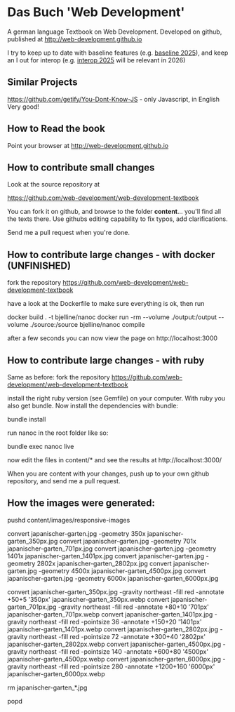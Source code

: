 # Das Buch 'Web Development'

A german language Textbook on Web Development. Developed on github, published at
http://web-development.github.io

I try to keep up to date with baseline features (e.g. [baseline 2025](https://web.dev/baseline/2025?hl=en)),
and keep an I out for interop (e.g. [interop 2025](https://wpt.fyi/interop-2025) will be relevant in 2026)

## Similar Projects

https://github.com/getify/You-Dont-Know-JS - only Javascript, in English
Very good!

## How to Read the book

Point your browser at
http://web-development.github.io

## How to contribute small changes

Look at the source repository at

https://github.com/web-development/web-development-textbook

You can fork it on github, and browse to the folder **content**... you'll find
all the texts there.  Use githubs editing capability to fix
typos, add clarifications.

Send me a pull request when you're done.

## How to contribute large changes - with docker (UNFINISHED)

fork the repository
https://github.com/web-development/web-development-textbook

have a look at the Dockerfile to make sure everything is ok,
then run

  docker build . -t bjelline/nanoc
  docker run -rm --volume ./output:/output --volume ./source:/source bjelline/nanoc compile

after a few seconds you can now view the page on http://localhost:3000

## How to contribute large changes - with ruby

Same as before: fork the repository
https://github.com/web-development/web-development-textbook

install the right ruby version (see Gemfile) on your computer.
With ruby you also get bundle. Now install the dependencies with bundle:

  bundle install

run nanoc in the root folder like so:

  bundle exec nanoc live
 
now edit the files in content/* and see the results at http://localhost:3000/

When you are content with your changes, push up to your own github repository,
and send me a pull request.

## How the images were generated:

  pushd content/images/responsive-images

  convert japanischer-garten.jpg -geometry 350x japanischer-garten_350px.jpg
  convert japanischer-garten.jpg -geometry 701x japanischer-garten_701px.jpg
  convert japanischer-garten.jpg -geometry 1401x japanischer-garten_1401px.jpg
  convert japanischer-garten.jpg -geometry 2802x japanischer-garten_2802px.jpg
  convert japanischer-garten.jpg -geometry 4500x japanischer-garten_4500px.jpg
  convert japanischer-garten.jpg -geometry 6000x japanischer-garten_6000px.jpg


  convert japanischer-garten_350px.jpg  -gravity northeast -fill red -annotate +50+5 '350px' japanischer-garten_350px.webp
  convert japanischer-garten_701px.jpg  -gravity northeast -fill red -annotate +80+10 '701px' japanischer-garten_701px.webp
  convert japanischer-garten_1401px.jpg  -gravity northeast -fill red -pointsize 36 -annotate +150+20 '1401px' japanischer-garten_1401px.webp
  convert japanischer-garten_2802px.jpg  -gravity northeast -fill red -pointsize 72 -annotate +300+40 '2802px' japanischer-garten_2802px.webp
  convert japanischer-garten_4500px.jpg  -gravity northeast -fill red -pointsize 140 -annotate +600+80 '4500px' japanischer-garten_4500px.webp
  convert japanischer-garten_6000px.jpg  -gravity northeast -fill red -pointsize 280 -annotate +1200+160 '6000px' japanischer-garten_6000px.webp

  rm japanischer-garten_*.jpg

  popd
